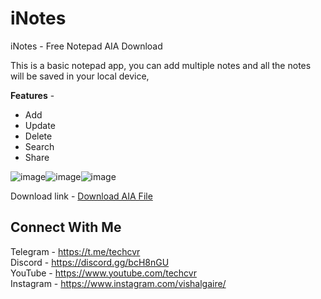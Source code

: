 # iNotes
iNotes - Free Notepad AIA Download

<p>This is a basic notepad app, you can add multiple notes and all the notes will be saved in your local device,</p>

<p><strong>Features</strong>&nbsp;-</p>

<ul><li>Add</li><li>Update</li><li>Delete</li><li>Search</li><li>Share</li></ul>


![image](https://user-images.githubusercontent.com/55651803/110744150-38b7b680-825f-11eb-983b-547fb87c70e1.png)![image](https://user-images.githubusercontent.com/55651803/110744193-4b31f000-825f-11eb-83c3-ec616d2dee15.png)![image](https://user-images.githubusercontent.com/55651803/110744204-4ec57700-825f-11eb-9beb-2a77f571ab84.png)

Download link - <a href="https://cdn.discordapp.com/attachments/605374585801801728/610844316541124608/iNote.aia">Download AIA File</a>

## Connect With Me <br>
Telegram - https://t.me/techcvr <br>
Discord - https://discord.gg/bcH8nGU <br>
YouTube - https://www.youtube.com/techcvr <br>
Instagram - https://www.instagram.com/vishalgaire/
